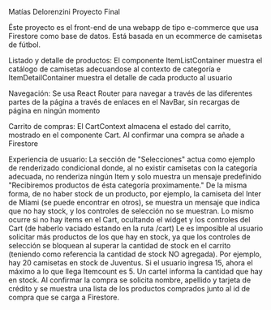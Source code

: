 Matías Delorenzini Proyecto Final

Éste proyecto es el front-end de una webapp de tipo e-commerce que usa Firestore como base de datos. Está basada en un ecommerce de camisetas de fútbol. 

Listado y detalle de productos:
    El componente ItemListContainer muestra el catálogo de camisetas adecuandose al contexto de categoría e ItemDetailContainer muestra el detalle de cada producto al usuario

Navegación:
    Se usa React Router para navegar a través de las diferentes partes de la página a través de enlaces en el NavBar, sin recargas de página en ningún momento

Carrito de compras:
    El CartContext almacena el estado del carrito, mostrado en el componente Cart. Al confirmar una compra se añade a Firestore

Experiencia de usuario:
    La sección de "Selecciones" actua como ejemplo de renderizado condicional donde, al no existir camisetas con la categoría adecuada, no renderiza ningún Item y solo muestra un mensaje predefinido "Recibiremos productos de ésta categoría proximamente."
    De la misma forma, de no haber stock de un producto, por ejemplo, la camiseta del Inter de Miami (se puede encontrar en otros), se muestra un mensaje que indica que no hay stock, y los controles de selección no se muestran. Lo mismo ocurre si no hay items en el Cart, ocultando el widget y los controles del Cart (de haberlo vaciado estando en la ruta /cart)
    Le es imposible al usuario solicitar más productos de los que hay en stock, ya que los controles de selección se bloquean al superar la cantidad de stock en el carrito (teniendo como referencia la cantidad de stock NO agregada). Por ejemplo, hay 20 camisetas en stock de Juventus. Si el usuario ingresa 15, ahora el máximo a lo que llega Itemcount es 5. Un cartel informa la cantidad que hay en stock. Al confirmar la compra se solicita nombre, apellido y tarjeta de crédito y se muestra una lista de los productos comprados junto al id de compra que se carga a Firestore. 